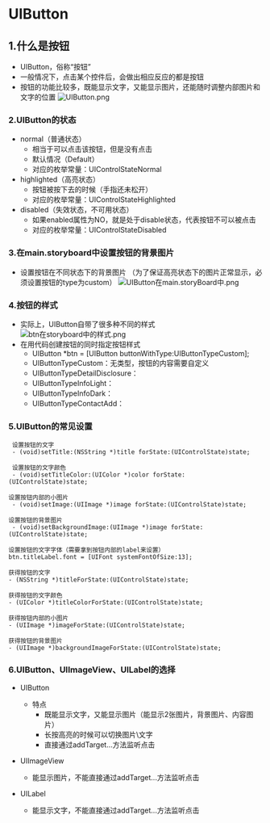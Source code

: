 # UIButton

## 1.什么是按钮
* UIButton，俗称“按钮”
* 一般情况下，点击某个控件后，会做出相应反应的都是按钮
* 按钮的功能比较多，既能显示文字，又能显示图片，还能随时调整内部图片和文字的位置
![UIButton.png](http://upload-images.jianshu.io/upload_images/328309-c5567ef9c2706edc.png?imageMogr2/auto-orient/strip%7CimageView2/2/w/1240)

### 2.UIButton的状态
* normal（普通状态）
    * 相当于可以点击该按钮，但是没有点击 
    * 默认情况（Default）
    * 对应的枚举常量：UIControlStateNormal
* highlighted（高亮状态）
    * 按钮被按下去的时候（手指还未松开）
    * 对应的枚举常量：UIControlStateHighlighted
* disabled（失效状态，不可用状态）
    * 如果enabled属性为NO，就是处于disable状态，代表按钮不可以被点击
    * 对应的枚举常量：UIControlStateDisabled
    

### 3.在main.storyboard中设置按钮的背景图片
* 设置按钮在不同状态下的背景图片
（为了保证高亮状态下的图片正常显示，必须设置按钮的type为custom）
![UIButton在main.storyBoard中.png](http://upload-images.jianshu.io/upload_images/328309-451691b6c8d71687.png?imageMogr2/auto-orient/strip%7CimageView2/2/w/1240)

### 4.按钮的样式
* 实际上，UIButton自带了很多种不同的样式
![btn在storyboard中的样式.png](http://upload-images.jianshu.io/upload_images/328309-30e8c650044baff9.png?imageMogr2/auto-orient/strip%7CimageView2/2/w/1240)
* 在用代码创建按钮的同时指定按钮样式
    * UIButton *btn = [UIButton buttonWithType:UIButtonTypeCustom]; 
    * UIButtonTypeCustom：无类型，按钮的内容需要自定义
    * UIButtonTypeDetailDisclosure： 
    * UIButtonTypeInfoLight： 
    * UIButtonTypeInfoDark： 
    * UIButtonTypeContactAdd： 

### 5.UIButton的常见设置
```objc
 设置按钮的文字
 - (void)setTitle:(NSString *)title forState:(UIControlState)state;
 
 设置按钮的文字颜色
 - (void)setTitleColor:(UIColor *)color forState:(UIControlState)state;

设置按钮内部的小图片
 - (void)setImage:(UIImage *)image forState:(UIControlState)state; 

设置按钮的背景图片
 - (void)setBackgroundImage:(UIImage *)image forState:(UIControlState)state;

设置按钮的文字字体（需要拿到按钮内部的label来设置）
btn.titleLabel.font = [UIFont systemFontOfSize:13];

获得按钮的文字
- (NSString *)titleForState:(UIControlState)state; 

获得按钮的文字颜色
- (UIColor *)titleColorForState:(UIControlState)state;

获得按钮内部的小图片
- (UIImage *)imageForState:(UIControlState)state;

获得按钮的背景图片
- (UIImage *)backgroundImageForState:(UIControlState)state;

```

### 6.UIButton、UIImageView、UILabel的选择
* UIButton
    * 特点
        * 既能显示文字，又能显示图片（能显示2张图片，背景图片、内容图片）
        * 长按高亮的时候可以切换图片\文字
        * 直接通过addTarget...方法监听点击

* UIImageView
    * 能显示图片，不能直接通过addTarget...方法监听点击

* UILabel
    * 能显示文字，不能直接通过addTarget...方法监听点击
